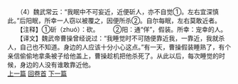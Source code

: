 　　（4）魏武常云：“我眠中不可妄近，近便斫人，亦不自觉①。左右宜深慎此。”后阳眠，所幸一人窃以被覆之，因便所杀②。自尔每眠，左右莫敢近者。
　　【注释】①斫（zhuó）：砍。
　　②阳：通“佯”，假装。所幸：宠幸的人。
　　【译文】魏武帝曹操曾经说过：“我睡觉时不可随便靠近我，一靠近，我就杀人，自己也不知道。身边的人应该十分小心这点。”有一天，曹操假装睡熟了，有个亲信偷偷地拿条被子给他盖上，曹操趁机把他杀死了。从此以后，每次睡觉的时候，身边的人没有谁敢靠近他。
<br>[上一篇](27_03) [回卷首](27_00) [下一篇](27_05)
